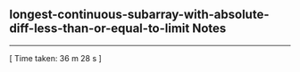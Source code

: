 <h2>longest-continuous-subarray-with-absolute-diff-less-than-or-equal-to-limit Notes</h2><hr>[ Time taken: 36 m 28 s ]